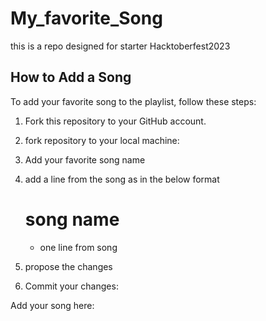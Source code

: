 # My_favorite_Song
this is a repo designed for starter Hacktoberfest2023
## How to Add a Song

   To add your favorite song to the playlist, follow these steps:

   1. Fork this repository to your GitHub account.
   
   2. fork repository to your local machine:
     
  4. Add your favorite song name
     
  5. add a line from the song as in the below format
     # song name
     - one line from song
   6. propose the changes  
  7. Commit your changes:
     
   Add your song here:

   


